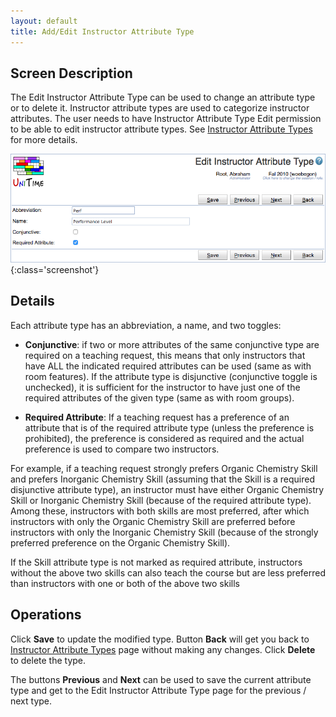 ```yaml
---
layout: default
title: Add/Edit Instructor Attribute Type
---
```



## Screen Description

The Edit Instructor Attribute Type can be used to change an attribute type or to delete it. Instructor attribute types are used to categorize instructor attributes. The user needs to have Instructor Attribute Type Edit permission to be able to edit instructor attribute types. See [Instructor Attribute Types](instructor-attribute-types) for more details.

![Edit Instructor Attribute Type](images/edit-instructor-attribute-type-1.png){:class='screenshot'}

## Details

Each attribute type has an abbreviation, a name, and two toggles:

* **Conjunctive**: if two or more attributes of the same conjunctive type are required on a teaching request, this means that only instructors that have ALL the indicated required attributes can be used (same as with room features). If the attribute type is disjunctive (conjunctive toggle is unchecked), it is sufficient for the instructor to have just one of the required attributes of the given type (same as with room groups).

* **Required Attribute**: If a teaching request has a preference of an attribute that is of the required attribute type (unless the preference is prohibited), the preference is considered as required and the actual preference is used to compare two instructors.

For example, if a teaching request strongly prefers Organic Chemistry Skill and prefers Inorganic Chemistry Skill (assuming that the Skill is a required disjunctive attribute type), an instructor must have either Organic Chemistry Skill or Inorganic Chemistry Skill (because of the required attribute type). Among these, instructors with both skills are most preferred, after which instructors with only the Organic Chemistry Skill are preferred before instructors with only the Inorganic Chemistry Skill (because of the strongly preferred preference on the Organic Chemistry Skill).

If the Skill attribute type is not marked as required attribute, instructors without the above two skills can also teach the course but are less preferred than instructors with one or both of the above two skills

## Operations

Click **Save** to update the modified type. Button **Back** will get you back to [Instructor Attribute Types](instructor-attribute-types) page without making any changes. Click **Delete** to delete the type.

The buttons **Previous** and **Next** can be used to save the current attribute type and get to the Edit Instructor Attribute Type page for the previous / next type.
